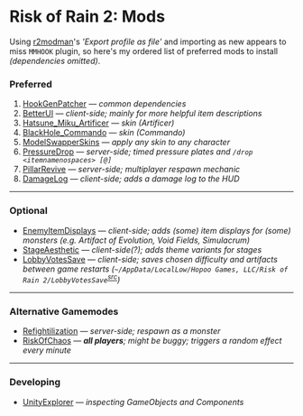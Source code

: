 # Risk of Rain 2: Mods

Using [r2modman](https://thunderstore.io/package/ebkr/r2modman/)'s *'Export profile as file'* and importing as new appears to miss `MMHOOK` plugin, so here's my ordered list of preferred mods to install *(dependencies omitted)*.

### Preferred
1. [HookGenPatcher](https://thunderstore.io/package/RiskofThunder/HookGenPatcher/) *— common dependencies*
2. [BetterUI](https://thunderstore.io/package/XoXFaby/BetterUI/) *— client-side; mainly for more helpful item descriptions*
3. [Hatsune_Miku_Artificer](https://thunderstore.io/package/SussyBnuuy/Hatsune_Miku_Artificer/) *— skin (Artificer)*
4. [BlackHole_Commando](https://thunderstore.io/package/FantomAs/BlackHole_Commando/) *— skin (Commando)*
5. [ModelSwapperSkins](https://thunderstore.io/package/Goorakh/ModelSwapperSkins/) *— apply any skin to any character*
6. [PressureDrop](https://thunderstore.io/package/itsschwer/PressureDrop/) *— server-side; timed pressure plates and `/drop <itemnamenospaces> [@]`*
7. [PillarRevive](https://thunderstore.io/package/Thrayonlosa/PillarRevive/) *— server-side; multiplayer respawn mechanic*
8. [DamageLog](https://thunderstore.io/package/itsschwer/DamageLog/) *— client-side; adds a damage log to the HUD*

----

### Optional
- [EnemyItemDisplays](https://thunderstore.io/package/TheTimesweeper/EnemyItemDisplays/) — *client-side; adds (some) item displays for (some) monsters (e.g. Artifact of Evolution, Void Fields, Simulacrum)*
- [StageAesthetic](https://thunderstore.io/package/HIFU/StageAesthetic/) *— client-side(?); adds theme variants for stages*
- [LobbyVotesSave](https://thunderstore.io/package/KingEnderBrine/LobbyVotesSave/) *— client-side; saves chosen difficulty and artifacts between game restarts (`~/AppData/LocalLow/Hopoo Games, LLC/Risk of Rain 2/LobbyVotesSave`<sup>[src](https://github.com/KingEnderBrine/-RoR2-LobbyVotesSave/blob/1a6c3678b9a592214e8f644b9612c1a5512d1c3e/LobbyVotesSave/LobbyVotesSavePlugin.cs#L27)</sup>)*

----

### Alternative Gamemodes
- [Refightilization](https://thunderstore.io/package/Wonda/Refightilization/) *— server-side; respawn as a monster*
- [RiskOfChaos](https://thunderstore.io/package/Goorakh/RiskOfChaos/) *— **all players**; might be buggy; triggers a random effect every minute*

----

### Developing
- [UnityExplorer](https://thunderstore.io/package/sinai-dev/UnityExplorer/) *— inspecting GameObjects and Components*
